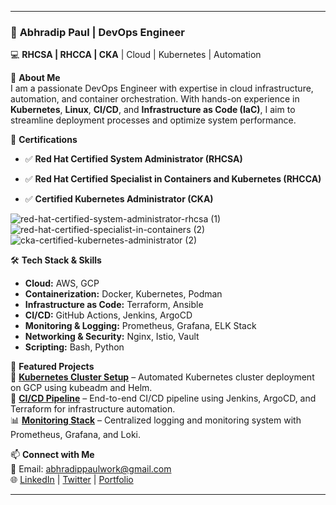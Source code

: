 
---

### 🚀 **Abhradip Paul** | DevOps Engineer  
💻 **RHCSA | RHCCA | CKA** | Cloud | Kubernetes | Automation  

🌟 **About Me**  
I am a passionate DevOps Engineer with expertise in cloud infrastructure, automation, and container orchestration. With hands-on experience in **Kubernetes**, **Linux**, **CI/CD**, and **Infrastructure as Code (IaC)**, I aim to streamline deployment processes and optimize system performance.

📜 **Certifications**  
- ✅ **Red Hat Certified System Administrator (RHCSA)**  

- ✅ **Red Hat Certified Specialist in Containers and Kubernetes (RHCCA)**  

- ✅ **Certified Kubernetes Administrator (CKA)**  


![red-hat-certified-system-administrator-rhcsa (1)](https://github.com/user-attachments/assets/cc7312ee-ffa4-4a9e-8835-1c9ed94bad89) ![red-hat-certified-specialist-in-containers (2)](https://github.com/user-attachments/assets/60436867-206f-452a-b40d-659bffd8f7b5) ![cka-certified-kubernetes-administrator (2)](https://github.com/user-attachments/assets/9796c142-7286-4b23-b5e1-f320fb68cda2)


🛠️ **Tech Stack & Skills**  
- **Cloud:** AWS, GCP  
- **Containerization:** Docker, Kubernetes, Podman  
- **Infrastructure as Code:** Terraform, Ansible  
- **CI/CD:** GitHub Actions, Jenkins, ArgoCD  
- **Monitoring & Logging:** Prometheus, Grafana, ELK Stack  
- **Networking & Security:** Nginx, Istio, Vault  
- **Scripting:** Bash, Python  

📌 **Featured Projects**  
🚀 **[Kubernetes Cluster Setup](#)** – Automated Kubernetes cluster deployment on GCP using kubeadm and Helm.  
🔧 **[CI/CD Pipeline](#)** – End-to-end CI/CD pipeline using Jenkins, ArgoCD, and Terraform for infrastructure automation.  
📊 **[Monitoring Stack](#)** – Centralized logging and monitoring system with Prometheus, Grafana, and Loki.  

📫 **Connect with Me**  
📧 Email: abhradippaulwork@gmail.com  
🌐 [LinkedIn](https://www.linkedin.com/in/abhradip-paul/) | [Twitter](#) | [Portfolio](#)  

---
